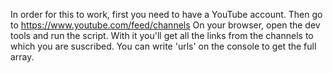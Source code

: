 In order for this to work, first you need to have a YouTube account. Then go to https://www.youtube.com/feed/channels
On your browser, open the dev tools and run the script. With it you'll get all the links from the channels to which you are suscribed.
You can write 'urls' on the console to get the full array.